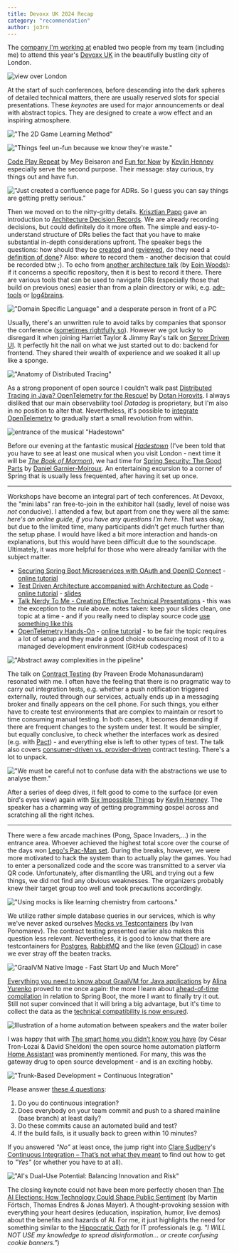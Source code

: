 ```yaml
---
title: Devoxx UK 2024 Recap
category: "recommendation"
author: jo3rn
---
```


The [company I'm working at](https://metro.digital/) enabled two people from my team (including me) to attend this year's [Devoxx UK](https://www.devoxx.co.uk/) in the beautifully bustling city of London.

![view over London](/images/blog/2024-05-27-london.png)

At the start of such conferences, before descending into the dark spheres of detailed technical matters, there are usually reserved slots for special presentations. These _keynotes_ are used for major announcements or deal with abstract topics. They are designed to create a wow effect and an inspiring atmosphere.

!["The 2D Game Learning Method"](/images/blog/2024-05-27-2d-game.png)

!["Things feel un-fun because we know they're waste."](/images/blog/2024-05-27-fun-for-now.png)

[Code Play Repeat](https://piped.video/watch?v=W5mTpqHZPmI) by Mey Beisaron and [Fun for Now](https://piped.video/watch?v=GGVCF3oHnzA) by [Kevlin Henney](https://mastodon.social/@kevlin) especially serve the second purpose. Their message: stay curious, try things out and have fun.

!["Just created a confluence page for ADRs. So I guess you can say things are getting pretty serious."](/images/blog/2024-05-27-adrs.png)

Then we moved on to the nitty-gritty details. [Krisztian Papp](https://mastodon.social/@tacsiazuma) gave an introduction to [Architecture Decision Records](https://piped.video/watch?v=6lUIXJD-lWo). We are already recording decisions, but could definitely do it more often. The simple and easy-to-understand structure of DRs belies the fact that you have to make substantial in-depth considerations upfront. The speaker begs the questions: how should they be [created](https://ozimmer.ch/practices/2023/04/03/ADRCreation.html) and [reviewed](https://ozimmer.ch/practices/2023/04/05/ADRReview.html), do they need a [definition of done](https://ozimmer.ch/practices/2020/05/22/ADDefinitionOfDone.html)? Also: _where_ to record them - another decision that could be recorded btw ;). To echo from [another architecture talk](https://piped.video/watch?v=Pr1PZU_HNpg) (by [Eoin Woods](https://mastodonapp.uk/@eoinwoods)): if it concerns a specific repository, then it is best to record it there. There are various tools that can be used to navigate DRs (especially those that build on previous ones) easier than from a plain directory or wiki, e.g. [adr-tools](https://github.com/npryce/adr-tools) or [log4brains](https://github.com/thomvaill/log4brains).

!["Domain Specific Language" and a desperate person in front of a PC](/images/blog/2024-05-27-server-ui.png)

Usually, there's an unwritten rule to avoid talks by companies that sponsor the conference ([sometimes rightfully so](https://mastodon.social/@jo3rn/112138567490134057)). However we got lucky to disregard it when joining Harriet Taylor & Jimmy Ray's talk on [Server Driven UI](https://piped.video/watch?v=kZ_Ir0tnrWw). It perfectly hit the nail on what we just started out to do: backend for frontend. They shared their wealth of experience and we soaked it all up like a sponge.

!["Anatomy of Distributed Tracing"](/images/blog/2024-05-27-tracing.png)

As a strong proponent of open source I couldn't walk past [Distributed Tracing in Java? OpenTelemetry for the Rescue!](https://piped.video/watch?v=nvLbvyl6CgQ) by [Dotan Horovits](https://fosstodon.org/@horovits). I always disliked that our main observability tool _Datadog_ is proprietary, but I'm also in no position to alter that. Nevertheless, it's possible to [integrate OpenTelemetry](https://www.datadoghq.com/blog/opentelemetry-instrumentation/) to gradually start a small revolution from within.

![entrance of the musical "Hadestown"](/images/blog/2024-05-27-hadestown.png)

Before our evening at the fantastic musical _[Hadestown](https://en.wikipedia.org/wiki/Hadestown)_ (I've been told that you have to see at least one musical when you visit London - next time it will be _[The Book of Mormon](https://en.wikipedia.org/wiki/The_Book_of_Mormon_(musical))_), we had time for 
[Spring Security: The Good Parts](https://piped.video/watch?v=kwxRe-4dnVU) by [Daniel Garnier-Moiroux](https://hachyderm.io/@kehrlann). An entertaining excursion to a corner of Spring that is usually less frequented, after having it set up once.

____

Workshops have become an integral part of tech conferences. At Devoxx, the "mini labs" ran free-to-join in the exhibitor hall (sadly, level of noise was _not_ conducive). I attended a few, but apart from one they were all the same: _here's an online guide, if you have any questions I'm here._ That was okay, but due to the limited time, many participants didn't get much further than the setup phase. I would have liked a bit more interaction and hands-on explanations, but this would have been difficult due to the soundscape. Ultimately, it was more helpful for those who were already familiar with the subject matter.

- [Securing Spring Boot Microservices with OAuth and OpenID Connect](https://www.devoxx.co.uk/talk/?id=6359) - [online tutorial](https://developer.auth0.com/resources/labs/authorization/spring-boot-microservices-security)
- [Test Driven Architecture accompanied with Architecture as Code](https://www.devoxx.co.uk/talk/?id=22215) - [online tutorial](https://github.com/hanmudo/archunit-spring) - [slides](https://hanmudo.github.io/archunit-workshop/)
- [Talk Nerdy To Me - Creating Effective Technical Presentations](https://www.devoxx.co.uk/talk/?id=5706) - this was the exception to the rule above. notes taken: keep your slides clean, one topic at a time - and if you really need to display source code [use something like this](https://carbon.now.sh/)
- [OpenTelemetry Hands-On](https://www.devoxx.co.uk/talk/?id=22222) - [online tutorial](https://github.com/NovatecConsulting/opentelemetry-training) - to be fair the topic requires a lot of setup and they made a good choice outsourcing most of it to a managed development environment (GitHub codespaces)

!["Abstract away complexities in the pipeline"](/images/blog/2024-05-27-contract.png)

The talk on [Contract Testing](https://piped.video/watch?v=RSl_JcWKE3M) (by Praveen Erode Mohanasundaram) resonated with me. I often have the feeling that there is no pragmatic way to carry out integration tests, e.g. whether a push notification triggered externally, routed through our services, actually ends up in a messaging broker and finally appears on the cell phone. For such things, you either have to create test environments that are complex to maintain or resort to time consuming manual testing. In both cases, it becomes demanding if there are frequent changes to the system under test. It would be simpler, but equally conclusive, to check whether the interfaces work as desired (e.g. with [Pact](https://docs.pact.io/)) - and everything else is left to other types of test. The talk also covers [consumer-driven vs. provider-driven](https://martinfowler.com/articles/consumerDrivenContracts.html) contract testing. There's a lot to unpack.

!["We must be careful not to confuse data with the abstractions we use to analyse them."](/images/blog/2024-05-27-impossible.png)

After a series of deep dives, it felt good to come to the surface (or even bird's eyes view) again with [Six Impossible Things](https://piped.video/watch?v=2EvtbTsySTU) by [Kevlin Henney](https://mastodon.social/@kevlin). The speaker has a charming way of getting programming gospel across and scratching all the right itches.

____

There were a few arcade machines (Pong, Space Invaders,...) in the entrance area. Whoever achieved the highest total score over the course of the days won [Lego's Pac-Man set](https://www.lego.com/product/pac-man-arcade-10323). During the breaks, however, we were more motivated to hack the system than to actually play the games. You had to enter a personalized code and the score was transmitted to a server via QR code. Unfortunately, after dismantling the URL and trying out a few things, we did not find any obvious weaknesses. The organizers probably knew their target group too well and took precautions accordingly.

!["Using mocks is like learning chemistry from cartoons."](/images/blog/2024-05-27-mocks.png)

We utilize rather simple database queries in our services, which is why we've never asked ourselves [Mocks vs Testcontainers](https://piped.video/watch?v=aVDDfN8pwpM) (by Ivan Ponomarev). The contract testing presented earlier also makes this question less relevant. Nevertheless, it is good to know that there are testcontainers for [Postgres](https://java.testcontainers.org/modules/databases/postgres/), [RabbitMQ](https://java.testcontainers.org/modules/rabbitmq/) and the like (even [GCloud](https://java.testcontainers.org/modules/gcloud/)) in case we ever stray off the beaten tracks.

!["GraalVM Native Image - Fast Start Up and Much More"](/images/blog/2024-05-27-graalvm.png)

[Everything you need to know about GraalVM for Java applications](https://piped.video/watch?v=t4Hwra4t83w) by [Alina Yurenko](https://mastodon.online/@alina_yurenko) proved to me once again: the more I learn about [ahead-of-time compilation](https://en.wikipedia.org/wiki/Ahead-of-time_compilation) in relation to Spring Boot, the more I want to finally try it out. Still not super convinced that it will bring a big advantage, but it's time to collect the data as the [technical compatibility is now ensured](https://www.graalvm.org/native-image/libraries-and-frameworks/).

![Illustration of a home automation between speakers and the water boiler](/images/blog/2024-05-27-smart-home.png)

I was happy that with [The smart home you didn’t know you have](https://piped.video/watch?v=6K5jpHYCO-8) (by César Tron-Lozai & David Sheldon) the open source home automation platform [Home Assistant](https://www.home-assistant.io/) was prominently mentioned. For many, this was the gateway drug to open source development - and is an exciting hobby.

!["Trunk-Based Development = Continuous Integration"](/images/blog/2024-05-27-ci.png)

Please answer [these 4 questions](https://martinfowler.com/bliki/ContinuousIntegrationCertification.html):

1. Do you do continuous integration?
2. Does everybody on your team commit and push to a shared mainline (base branch) at least daily?
3. Do these commits cause an automated build and test?
4. If the build fails, is it usually back to green within 10 minutes?

If you answered _"No"_ at least once, the jump right into [Clare Sudbery](https://mastodon.social/@claresudbery)'s [Continuous Integration – That’s not what they meant](https://piped.video/watch?v=nJe6MAgLFvk) to find out how to get to _"Yes"_ (or whether you have to at all).

!["AI's Dual-Use Potential: Balancing Innovation and Risk"](/images/blog/2024-05-27-ai.png)


The closing keynote could not have been more perfectly chosen than [The AI Elections: How Technology Could Shape Public Sentiment](https://piped.video/watch?v=lZE5ExCFjr8) (by Martin Förtsch, Thomas Endres & Jonas Mayer). A thought-provoking session with everything your heart desires (education, inspiration, humor, live demos) about the benefits and hazards of AI. For me, it just highlights the need for something similar to the [Hippocratic Oath](https://en.wikipedia.org/wiki/Declaration_of_Geneva) for IT professionals
 (e.g. _"I WILL NOT USE my knowledge to spread disinformation... or create confusing cookie banners."_)